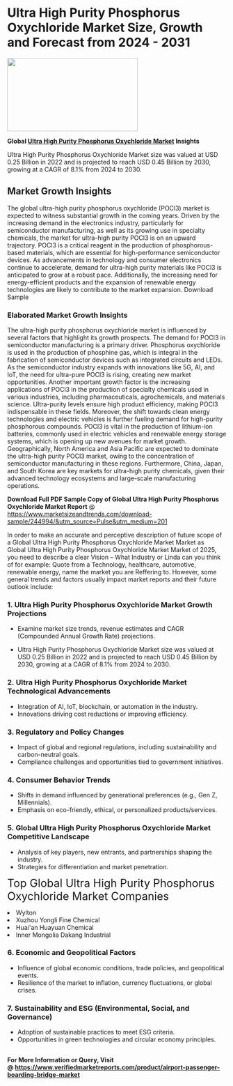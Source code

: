 <H1>Ultra High Purity Phosphorus Oxychloride Market Size, Growth and Forecast from 2024 - 2031</H1><img class="aligncenter size-medium wp-image-584254" src="https://thirdeyenews.in/wp-content/uploads/2024/09/Global-Market-Research-300x168.jpeg" alt="" width="300" height="168" /><p><strong>Global&nbsp;<a href="https://www.marketsizeandtrends.com/download-sample/244994/&amp;utm_source=Pulse&amp;utm_medium=201">Ultra High Purity Phosphorus Oxychloride Market</a> Insights</strong></p><p>Ultra High Purity Phosphorus Oxychloride Market size was valued at USD 0.25 Billion in 2022 and is projected to reach USD 0.45 Billion by 2030, growing at a CAGR of 8.1% from 2024 to 2030.</p><p><h2>Market Growth Insights</h2> The global ultra-high purity phosphorus oxychloride (POCl3) market is expected to witness substantial growth in the coming years. Driven by the increasing demand in the electronics industry, particularly for semiconductor manufacturing, as well as its growing use in specialty chemicals, the market for ultra-high purity POCl3 is on an upward trajectory. POCl3 is a critical reagent in the production of phosphorous-based materials, which are essential for high-performance semiconductor devices. As advancements in technology and consumer electronics continue to accelerate, demand for ultra-high purity materials like POCl3 is anticipated to grow at a robust pace. Additionally, the increasing need for energy-efficient products and the expansion of renewable energy technologies are likely to contribute to the market expansion. Download Sample <h3>Elaborated Market Growth Insights</h3> The ultra-high purity phosphorus oxychloride market is influenced by several factors that highlight its growth prospects. The demand for POCl3 in semiconductor manufacturing is a primary driver. Phosphorus oxychloride is used in the production of phosphine gas, which is integral in the fabrication of semiconductor devices such as integrated circuits and LEDs. As the semiconductor industry expands with innovations like 5G, AI, and IoT, the need for ultra-pure POCl3 is rising, creating new market opportunities. Another important growth factor is the increasing applications of POCl3 in the production of specialty chemicals used in various industries, including pharmaceuticals, agrochemicals, and materials science. Ultra-purity levels ensure high product efficiency, making POCl3 indispensable in these fields. Moreover, the shift towards clean energy technologies and electric vehicles is further fueling demand for high-purity phosphorous compounds. POCl3 is vital in the production of lithium-ion batteries, commonly used in electric vehicles and renewable energy storage systems, which is opening up new avenues for market growth. Geographically, North America and Asia Pacific are expected to dominate the ultra-high purity POCl3 market, owing to the concentration of semiconductor manufacturing in these regions. Furthermore, China, Japan, and South Korea are key markets for ultra-high purity chemicals, given their advanced technology ecosystems and large-scale manufacturing operations. </p><p><span class=""><strong>Download Full PDF Sample Copy of Global Ultra High Purity Phosphorus Oxychloride Market Report</strong> @ <a href="https://www.marketsizeandtrends.com/download-sample/244994/&amp;utm_source=Pulse&amp;utm_medium=201" target="_blank">https://www.marketsizeandtrends.com/download-sample/244994/&amp;utm_source=Pulse&amp;utm_medium=201</a></span></p><p>In order to make an accurate and perceptive description of future scope of a Global&nbsp;Ultra High Purity Phosphorus Oxychloride Market Market as Global&nbsp;Ultra High Purity Phosphorus Oxychloride Market Market of 2025, you need to describe a clear Vision &ndash; What Industry or Linda can you think of for example: Quote from a Technology, healthcare, automotive, renewable energy, name the market you are Reffering to. However, some general trends and factors usually impact market reports and their future outlook include:</p><h3>1.&nbsp;<strong>Ultra High Purity Phosphorus Oxychloride Market Growth Projections</strong></h3><ul><li>Examine market size trends, revenue estimates and CAGR (Compounded Annual Growth Rate) projections.</li><li><p>Ultra High Purity Phosphorus Oxychloride Market size was valued at USD 0.25 Billion in 2022 and is projected to reach USD 0.45 Billion by 2030, growing at a CAGR of 8.1% from 2024 to 2030.</p></li></ul><h3>2.&nbsp;<strong>Ultra High Purity Phosphorus Oxychloride Market Technological Advancements</strong></h3><ul><li>Integration of AI, IoT, blockchain, or automation in the industry.</li><li>Innovations driving cost reductions or improving efficiency.</li></ul><h3>3.&nbsp;<strong>Regulatory and Policy Changes</strong></h3><ul><li>Impact of global and regional regulations, including sustainability and carbon-neutral goals.</li><li>Compliance challenges and opportunities tied to government initiatives.</li></ul><h3>4.&nbsp;<strong>Consumer Behavior Trends</strong></h3><ul><li>Shifts in demand influenced by generational preferences (e.g., Gen Z, Millennials).</li><li>Emphasis on eco-friendly, ethical, or personalized products/services.</li></ul><h3>5.&nbsp;<strong>Global Ultra High Purity Phosphorus Oxychloride Market Competitive Landscape</strong></h3><ul><li>Analysis of key players, new entrants, and partnerships shaping the industry.</li><li>Strategies for differentiation and market penetration.</li></ul><p data-pm-slice="1 1 []"><span style="color: inherit; font-family: inherit; font-size: 25px;">Top Global Ultra High Purity Phosphorus Oxychloride Market Companies</span></p><div class="" data-test-id=""><p><li>Wylton</li><li> Xuzhou Yongli Fine Chemical</li><li> Huai'an Huayuan Chemical</li><li> Inner Mongolia Dakang Industrial</li></p></div><h3>6.&nbsp;<strong>Economic and Geopolitical Factors</strong></h3><ul><li>Influence of global economic conditions, trade policies, and geopolitical events.</li><li>Resilience of the market to inflation, currency fluctuations, or global crises.</li></ul><h3>7.&nbsp;<strong>Sustainability and ESG (Environmental, Social, and Governance)</strong></h3><ul><li>Adoption of sustainable practices to meet ESG criteria.</li><li>Opportunities in green technologies and circular economy principles.</li></ul><h2><strong style="font-size: 14px;">For More Information or Query, Visit @&nbsp;</strong><a style="background-color: #ffffff; font-size: 14px;" href="https://www.marketsizeandtrends.com/report/ultra-high-purity-phosphorus-oxychloride-market/" target="_blank">https://www.verifiedmarketreports.com/product/airport-passenger-boarding-bridge-market</a></h2>
